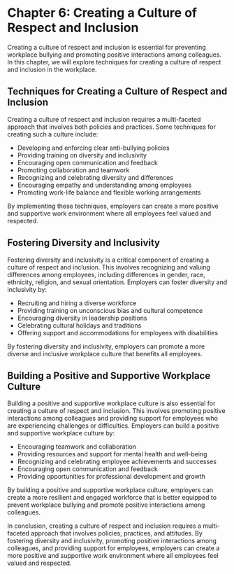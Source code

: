 Chapter 6: Creating a Culture of Respect and Inclusion
======================================================

Creating a culture of respect and inclusion is essential for preventing workplace bullying and promoting positive interactions among colleagues. In this chapter, we will explore techniques for creating a culture of respect and inclusion in the workplace.

Techniques for Creating a Culture of Respect and Inclusion
----------------------------------------------------------

Creating a culture of respect and inclusion requires a multi-faceted approach that involves both policies and practices. Some techniques for creating such a culture include:

* Developing and enforcing clear anti-bullying policies
* Providing training on diversity and inclusivity
* Encouraging open communication and feedback
* Promoting collaboration and teamwork
* Recognizing and celebrating diversity and differences
* Encouraging empathy and understanding among employees
* Promoting work-life balance and flexible working arrangements

By implementing these techniques, employers can create a more positive and supportive work environment where all employees feel valued and respected.

Fostering Diversity and Inclusivity
-----------------------------------

Fostering diversity and inclusivity is a critical component of creating a culture of respect and inclusion. This involves recognizing and valuing differences among employees, including differences in gender, race, ethnicity, religion, and sexual orientation. Employers can foster diversity and inclusivity by:

* Recruiting and hiring a diverse workforce
* Providing training on unconscious bias and cultural competence
* Encouraging diversity in leadership positions
* Celebrating cultural holidays and traditions
* Offering support and accommodations for employees with disabilities

By fostering diversity and inclusivity, employers can promote a more diverse and inclusive workplace culture that benefits all employees.

Building a Positive and Supportive Workplace Culture
----------------------------------------------------

Building a positive and supportive workplace culture is also essential for creating a culture of respect and inclusion. This involves promoting positive interactions among colleagues and providing support for employees who are experiencing challenges or difficulties. Employers can build a positive and supportive workplace culture by:

* Encouraging teamwork and collaboration
* Providing resources and support for mental health and well-being
* Recognizing and celebrating employee achievements and successes
* Encouraging open communication and feedback
* Providing opportunities for professional development and growth

By building a positive and supportive workplace culture, employers can create a more resilient and engaged workforce that is better equipped to prevent workplace bullying and promote positive interactions among colleagues.

In conclusion, creating a culture of respect and inclusion requires a multi-faceted approach that involves policies, practices, and attitudes. By fostering diversity and inclusivity, promoting positive interactions among colleagues, and providing support for employees, employers can create a more positive and supportive work environment where all employees feel valued and respected.


